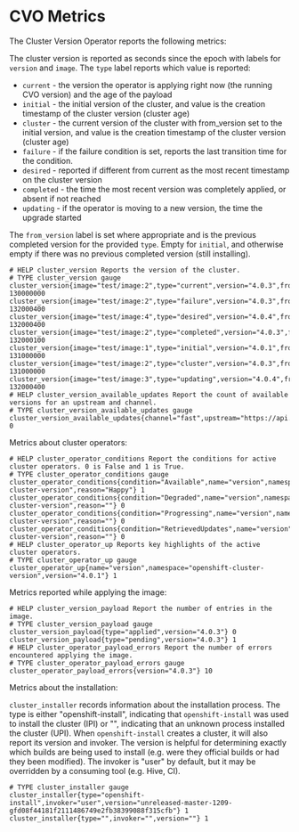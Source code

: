 # CVO Metrics

The Cluster Version Operator reports the following metrics:

The cluster version is reported as seconds since the epoch with labels for `version` and
`image`. The `type` label reports which value is reported:

* `current` - the version the operator is applying right now (the running CVO version) and the age of the payload
* `initial` - the initial version of the cluster, and value is the creation timestamp of the cluster version (cluster age)
* `cluster` - the current version of the cluster with from_version set to the initial version, and value is the creation timestamp of the cluster version (cluster age)
* `failure` - if the failure condition is set, reports the last transition time for the condition.
* `desired` - reported if different from current as the most recent timestamp on the cluster version
* `completed` - the time the most recent version was completely applied, or absent if not reached
* `updating` - if the operator is moving to a new version, the time the upgrade started

The `from_version` label is set where appropriate and is the previous completed version for the provided `type`. Empty for
`initial`, and otherwise empty if there was no previous completed version (still installing).

```
# HELP cluster_version Reports the version of the cluster.
# TYPE cluster_version gauge
cluster_version{image="test/image:2",type="current",version="4.0.3",from_version="4.0.2"} 130000000
cluster_version{image="test/image:2",type="failure",version="4.0.3",from_version="4.0.2"} 132000400
cluster_version{image="test/image:4",type="desired",version="4.0.4",from_version="4.0.2"} 132000400
cluster_version{image="test/image:2",type="completed",version="4.0.3",from_version="4.0.2"} 132000100
cluster_version{image="test/image:1",type="initial",version="4.0.1",from_version=""} 131000000
cluster_version{image="test/image:2",type="cluster",version="4.0.3",from_version="4.0.1"} 131000000
cluster_version{image="test/image:3",type="updating",version="4.0.4",from_version="4.0.3"} 132000400
# HELP cluster_version_available_updates Report the count of available versions for an upstream and channel.
# TYPE cluster_version_available_updates gauge
cluster_version_available_updates{channel="fast",upstream="https://api.openshift.com/api/upgrades_info/v1/graph"} 0
```

Metrics about cluster operators:

```
# HELP cluster_operator_conditions Report the conditions for active cluster operators. 0 is False and 1 is True.
# TYPE cluster_operator_conditions gauge
cluster_operator_conditions{condition="Available",name="version",namespace="openshift-cluster-version",reason="Happy"} 1
cluster_operator_conditions{condition="Degraded",name="version",namespace="openshift-cluster-version",reason=""} 0
cluster_operator_conditions{condition="Progressing",name="version",namespace="openshift-cluster-version",reason=""} 0
cluster_operator_conditions{condition="RetrievedUpdates",name="version",namespace="openshift-cluster-version",reason=""} 0
# HELP cluster_operator_up Reports key highlights of the active cluster operators.
# TYPE cluster_operator_up gauge
cluster_operator_up{name="version",namespace="openshift-cluster-version",version="4.0.1"} 1
```

Metrics reported while applying the image:

```
# HELP cluster_version_payload Report the number of entries in the image.
# TYPE cluster_version_payload gauge
cluster_version_payload{type="applied",version="4.0.3"} 0
cluster_version_payload{type="pending",version="4.0.3"} 1
# HELP cluster_operator_payload_errors Report the number of errors encountered applying the image.
# TYPE cluster_operator_payload_errors gauge
cluster_operator_payload_errors{version="4.0.3"} 10
```

Metrics about the installation:

`cluster_installer` records information about the installation process. The type is either "openshift-install", indicating that `openshift-install` was used to install the cluster (IPI) or "", indicating that an unknown process installed the cluster (UPI). When `openshift-install` creates a cluster, it will also report its version and invoker. The version is helpful for determining exactly which builds are being used to install (e.g. were they official builds or had they been modified). The invoker is "user" by default, but it may be overridden by a consuming tool (e.g. Hive, CI).

```
# TYPE cluster_installer gauge
cluster_installer{type="openshift-install",invoker="user",version="unreleased-master-1209-gfd08f44181f2111486749e2fb38399088f315cfb"} 1
cluster_installer{type="",invoker="",version=""} 1
```

